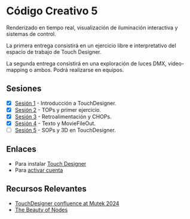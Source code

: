 # Código Creativo 5

Renderizado en tiempo real, visualización de iluminación interactiva y sistemas de control.  

La primera entrega consistirá en un ejercicio libre e interpretativo del espacio de trabajo de Touch Designer. 

La segunda entrega consistirá en una exploración de luces DMX, video-mapping o ambos. Podrá realizarse en equipos. 

## Sesiones 

- [x] [Sesión 1](./sesiones/s01.md) - Introducción a TouchDesigner. 
- [x] [Sesión 2](./sesiones/s02.md) - TOPs y primer ejercicio.
- [x] [Sesión 3](./sesiones/s03.md) - Retroalimentación y CHOPs.
- [x] [Sesión 4](./sesiones/s04.md) - Texto y MovieFileOut. 
- [ ] [Sesión 5](./sesiones/s05.md) - SOPs y 3D en TouchDesigner. 

## Enlaces

- Para instalar [Touch Designer](https://derivative.ca/download)
- Para [activar cuenta](https://derivative.ca/user/login)

## Recursos Relevantes 

- [TouchDesigner confluence at Mutek 2024](https://derivative.ca/event/touchdesigner-confluence-mutek-2024/69806)
- [The Beauty of Nodes](https://derivative.ca/community-post/beauty-nodes-investigating-touchdesigner-soyun-park-and-her-students/68408)
